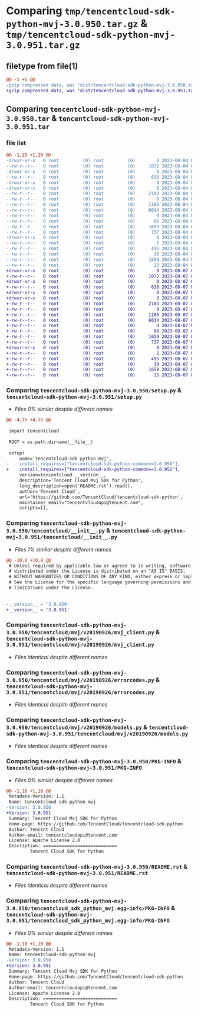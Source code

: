 # Comparing `tmp/tencentcloud-sdk-python-mvj-3.0.950.tar.gz` & `tmp/tencentcloud-sdk-python-mvj-3.0.951.tar.gz`

## filetype from file(1)

```diff
@@ -1 +1 @@
-gzip compressed data, was "dist/tencentcloud-sdk-python-mvj-3.0.950.tar", last modified: Fri Aug  4 00:31:22 2023, max compression
+gzip compressed data, was "dist/tencentcloud-sdk-python-mvj-3.0.951.tar", last modified: Mon Aug  7 00:31:06 2023, max compression
```

## Comparing `tencentcloud-sdk-python-mvj-3.0.950.tar` & `tencentcloud-sdk-python-mvj-3.0.951.tar`

### file list

```diff
@@ -1,20 +1,20 @@
-drwxr-xr-x   0 root         (0) root         (0)        0 2023-08-04 00:31:22.000000 tencentcloud-sdk-python-mvj-3.0.950/
--rw-r--r--   0 root         (0) root         (0)     1072 2023-08-04 00:31:22.000000 tencentcloud-sdk-python-mvj-3.0.950/setup.py
-drwxr-xr-x   0 root         (0) root         (0)        0 2023-08-04 00:31:22.000000 tencentcloud-sdk-python-mvj-3.0.950/tencentcloud/
--rw-r--r--   0 root         (0) root         (0)      630 2023-08-04 00:31:22.000000 tencentcloud-sdk-python-mvj-3.0.950/tencentcloud/__init__.py
-drwxr-xr-x   0 root         (0) root         (0)        0 2023-08-04 00:31:22.000000 tencentcloud-sdk-python-mvj-3.0.950/tencentcloud/mvj/
-drwxr-xr-x   0 root         (0) root         (0)        0 2023-08-04 00:31:22.000000 tencentcloud-sdk-python-mvj-3.0.950/tencentcloud/mvj/v20190926/
--rw-r--r--   0 root         (0) root         (0)     2103 2023-08-04 00:31:22.000000 tencentcloud-sdk-python-mvj-3.0.950/tencentcloud/mvj/v20190926/mvj_client.py
--rw-r--r--   0 root         (0) root         (0)        0 2023-08-04 00:31:22.000000 tencentcloud-sdk-python-mvj-3.0.950/tencentcloud/mvj/v20190926/__init__.py
--rw-r--r--   0 root         (0) root         (0)     1105 2023-08-04 00:31:22.000000 tencentcloud-sdk-python-mvj-3.0.950/tencentcloud/mvj/v20190926/errorcodes.py
--rw-r--r--   0 root         (0) root         (0)     6014 2023-08-04 00:31:22.000000 tencentcloud-sdk-python-mvj-3.0.950/tencentcloud/mvj/v20190926/models.py
--rw-r--r--   0 root         (0) root         (0)        0 2023-08-04 00:31:22.000000 tencentcloud-sdk-python-mvj-3.0.950/tencentcloud/mvj/__init__.py
--rw-r--r--   0 root         (0) root         (0)       88 2023-08-04 00:31:22.000000 tencentcloud-sdk-python-mvj-3.0.950/setup.cfg
--rw-r--r--   0 root         (0) root         (0)     1659 2023-08-04 00:31:22.000000 tencentcloud-sdk-python-mvj-3.0.950/PKG-INFO
--rw-r--r--   0 root         (0) root         (0)      737 2023-08-04 00:31:22.000000 tencentcloud-sdk-python-mvj-3.0.950/README.rst
-drwxr-xr-x   0 root         (0) root         (0)        0 2023-08-04 00:31:22.000000 tencentcloud-sdk-python-mvj-3.0.950/tencentcloud_sdk_python_mvj.egg-info/
--rw-r--r--   0 root         (0) root         (0)        1 2023-08-04 00:31:22.000000 tencentcloud-sdk-python-mvj-3.0.950/tencentcloud_sdk_python_mvj.egg-info/dependency_links.txt
--rw-r--r--   0 root         (0) root         (0)      495 2023-08-04 00:31:22.000000 tencentcloud-sdk-python-mvj-3.0.950/tencentcloud_sdk_python_mvj.egg-info/SOURCES.txt
--rw-r--r--   0 root         (0) root         (0)       39 2023-08-04 00:31:22.000000 tencentcloud-sdk-python-mvj-3.0.950/tencentcloud_sdk_python_mvj.egg-info/requires.txt
--rw-r--r--   0 root         (0) root         (0)     1659 2023-08-04 00:31:22.000000 tencentcloud-sdk-python-mvj-3.0.950/tencentcloud_sdk_python_mvj.egg-info/PKG-INFO
--rw-r--r--   0 root         (0) root         (0)       13 2023-08-04 00:31:22.000000 tencentcloud-sdk-python-mvj-3.0.950/tencentcloud_sdk_python_mvj.egg-info/top_level.txt
+drwxr-xr-x   0 root         (0) root         (0)        0 2023-08-07 00:31:06.000000 tencentcloud-sdk-python-mvj-3.0.951/
+-rw-r--r--   0 root         (0) root         (0)     1072 2023-08-07 00:31:06.000000 tencentcloud-sdk-python-mvj-3.0.951/setup.py
+drwxr-xr-x   0 root         (0) root         (0)        0 2023-08-07 00:31:06.000000 tencentcloud-sdk-python-mvj-3.0.951/tencentcloud/
+-rw-r--r--   0 root         (0) root         (0)      630 2023-08-07 00:31:06.000000 tencentcloud-sdk-python-mvj-3.0.951/tencentcloud/__init__.py
+drwxr-xr-x   0 root         (0) root         (0)        0 2023-08-07 00:31:06.000000 tencentcloud-sdk-python-mvj-3.0.951/tencentcloud/mvj/
+drwxr-xr-x   0 root         (0) root         (0)        0 2023-08-07 00:31:06.000000 tencentcloud-sdk-python-mvj-3.0.951/tencentcloud/mvj/v20190926/
+-rw-r--r--   0 root         (0) root         (0)     2103 2023-08-07 00:31:06.000000 tencentcloud-sdk-python-mvj-3.0.951/tencentcloud/mvj/v20190926/mvj_client.py
+-rw-r--r--   0 root         (0) root         (0)        0 2023-08-07 00:31:06.000000 tencentcloud-sdk-python-mvj-3.0.951/tencentcloud/mvj/v20190926/__init__.py
+-rw-r--r--   0 root         (0) root         (0)     1105 2023-08-07 00:31:06.000000 tencentcloud-sdk-python-mvj-3.0.951/tencentcloud/mvj/v20190926/errorcodes.py
+-rw-r--r--   0 root         (0) root         (0)     6014 2023-08-07 00:31:06.000000 tencentcloud-sdk-python-mvj-3.0.951/tencentcloud/mvj/v20190926/models.py
+-rw-r--r--   0 root         (0) root         (0)        0 2023-08-07 00:31:06.000000 tencentcloud-sdk-python-mvj-3.0.951/tencentcloud/mvj/__init__.py
+-rw-r--r--   0 root         (0) root         (0)       88 2023-08-07 00:31:06.000000 tencentcloud-sdk-python-mvj-3.0.951/setup.cfg
+-rw-r--r--   0 root         (0) root         (0)     1659 2023-08-07 00:31:06.000000 tencentcloud-sdk-python-mvj-3.0.951/PKG-INFO
+-rw-r--r--   0 root         (0) root         (0)      737 2023-08-07 00:31:06.000000 tencentcloud-sdk-python-mvj-3.0.951/README.rst
+drwxr-xr-x   0 root         (0) root         (0)        0 2023-08-07 00:31:06.000000 tencentcloud-sdk-python-mvj-3.0.951/tencentcloud_sdk_python_mvj.egg-info/
+-rw-r--r--   0 root         (0) root         (0)        1 2023-08-07 00:31:06.000000 tencentcloud-sdk-python-mvj-3.0.951/tencentcloud_sdk_python_mvj.egg-info/dependency_links.txt
+-rw-r--r--   0 root         (0) root         (0)      495 2023-08-07 00:31:06.000000 tencentcloud-sdk-python-mvj-3.0.951/tencentcloud_sdk_python_mvj.egg-info/SOURCES.txt
+-rw-r--r--   0 root         (0) root         (0)       39 2023-08-07 00:31:06.000000 tencentcloud-sdk-python-mvj-3.0.951/tencentcloud_sdk_python_mvj.egg-info/requires.txt
+-rw-r--r--   0 root         (0) root         (0)     1659 2023-08-07 00:31:06.000000 tencentcloud-sdk-python-mvj-3.0.951/tencentcloud_sdk_python_mvj.egg-info/PKG-INFO
+-rw-r--r--   0 root         (0) root         (0)       13 2023-08-07 00:31:06.000000 tencentcloud-sdk-python-mvj-3.0.951/tencentcloud_sdk_python_mvj.egg-info/top_level.txt
```

### Comparing `tencentcloud-sdk-python-mvj-3.0.950/setup.py` & `tencentcloud-sdk-python-mvj-3.0.951/setup.py`

 * *Files 0% similar despite different names*

```diff
@@ -4,15 +4,15 @@
 
 import tencentcloud
 
 ROOT = os.path.dirname(__file__)
 
 setup(
     name='tencentcloud-sdk-python-mvj',
-    install_requires=["tencentcloud-sdk-python-common==3.0.950"],
+    install_requires=["tencentcloud-sdk-python-common==3.0.951"],
     version=tencentcloud.__version__,
     description='Tencent Cloud Mvj SDK for Python',
     long_description=open('README.rst').read(),
     author='Tencent Cloud',
     url='https://github.com/TencentCloud/tencentcloud-sdk-python',
     maintainer_email="tencentcloudapi@tencent.com",
     scripts=[],
```

### Comparing `tencentcloud-sdk-python-mvj-3.0.950/tencentcloud/__init__.py` & `tencentcloud-sdk-python-mvj-3.0.951/tencentcloud/__init__.py`

 * *Files 1% similar despite different names*

```diff
@@ -10,8 +10,8 @@
 # Unless required by applicable law or agreed to in writing, software
 # distributed under the License is distributed on an "AS IS" BASIS,
 # WITHOUT WARRANTIES OR CONDITIONS OF ANY KIND, either express or implied.
 # See the License for the specific language governing permissions and
 # limitations under the License.
 
 
-__version__ = '3.0.950'
+__version__ = '3.0.951'
```

### Comparing `tencentcloud-sdk-python-mvj-3.0.950/tencentcloud/mvj/v20190926/mvj_client.py` & `tencentcloud-sdk-python-mvj-3.0.951/tencentcloud/mvj/v20190926/mvj_client.py`

 * *Files identical despite different names*

### Comparing `tencentcloud-sdk-python-mvj-3.0.950/tencentcloud/mvj/v20190926/errorcodes.py` & `tencentcloud-sdk-python-mvj-3.0.951/tencentcloud/mvj/v20190926/errorcodes.py`

 * *Files identical despite different names*

### Comparing `tencentcloud-sdk-python-mvj-3.0.950/tencentcloud/mvj/v20190926/models.py` & `tencentcloud-sdk-python-mvj-3.0.951/tencentcloud/mvj/v20190926/models.py`

 * *Files identical despite different names*

### Comparing `tencentcloud-sdk-python-mvj-3.0.950/PKG-INFO` & `tencentcloud-sdk-python-mvj-3.0.951/PKG-INFO`

 * *Files 0% similar despite different names*

```diff
@@ -1,10 +1,10 @@
 Metadata-Version: 1.1
 Name: tencentcloud-sdk-python-mvj
-Version: 3.0.950
+Version: 3.0.951
 Summary: Tencent Cloud Mvj SDK for Python
 Home-page: https://github.com/TencentCloud/tencentcloud-sdk-python
 Author: Tencent Cloud
 Author-email: tencentcloudapi@tencent.com
 License: Apache License 2.0
 Description: ============================
         Tencent Cloud SDK for Python
```

### Comparing `tencentcloud-sdk-python-mvj-3.0.950/README.rst` & `tencentcloud-sdk-python-mvj-3.0.951/README.rst`

 * *Files identical despite different names*

### Comparing `tencentcloud-sdk-python-mvj-3.0.950/tencentcloud_sdk_python_mvj.egg-info/PKG-INFO` & `tencentcloud-sdk-python-mvj-3.0.951/tencentcloud_sdk_python_mvj.egg-info/PKG-INFO`

 * *Files 0% similar despite different names*

```diff
@@ -1,10 +1,10 @@
 Metadata-Version: 1.1
 Name: tencentcloud-sdk-python-mvj
-Version: 3.0.950
+Version: 3.0.951
 Summary: Tencent Cloud Mvj SDK for Python
 Home-page: https://github.com/TencentCloud/tencentcloud-sdk-python
 Author: Tencent Cloud
 Author-email: tencentcloudapi@tencent.com
 License: Apache License 2.0
 Description: ============================
         Tencent Cloud SDK for Python
```

